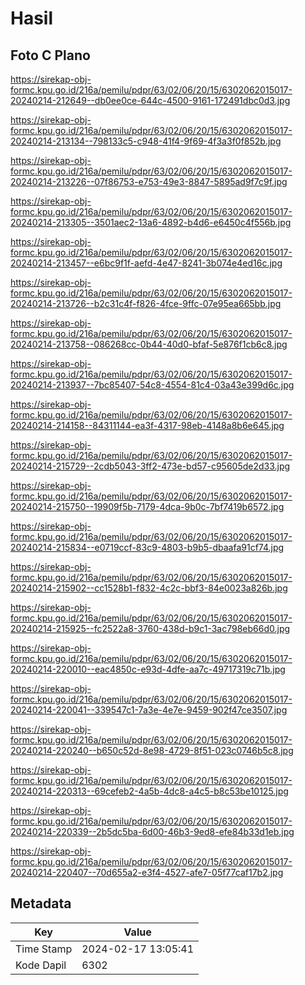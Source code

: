 # Hasil

## Foto C Plano

https://sirekap-obj-formc.kpu.go.id/216a/pemilu/pdpr/63/02/06/20/15/6302062015017-20240214-212649--db0ee0ce-644c-4500-9161-172491dbc0d3.jpg

https://sirekap-obj-formc.kpu.go.id/216a/pemilu/pdpr/63/02/06/20/15/6302062015017-20240214-213134--798133c5-c948-41f4-9f69-4f3a3f0f852b.jpg

https://sirekap-obj-formc.kpu.go.id/216a/pemilu/pdpr/63/02/06/20/15/6302062015017-20240214-213226--07f86753-e753-49e3-8847-5895ad9f7c9f.jpg

https://sirekap-obj-formc.kpu.go.id/216a/pemilu/pdpr/63/02/06/20/15/6302062015017-20240214-213305--3501aec2-13a6-4892-b4d6-e6450c4f556b.jpg

https://sirekap-obj-formc.kpu.go.id/216a/pemilu/pdpr/63/02/06/20/15/6302062015017-20240214-213457--e6bc9f1f-aefd-4e47-8241-3b074e4ed16c.jpg

https://sirekap-obj-formc.kpu.go.id/216a/pemilu/pdpr/63/02/06/20/15/6302062015017-20240214-213726--b2c31c4f-f826-4fce-9ffc-07e95ea665bb.jpg

https://sirekap-obj-formc.kpu.go.id/216a/pemilu/pdpr/63/02/06/20/15/6302062015017-20240214-213758--086268cc-0b44-40d0-bfaf-5e876f1cb6c8.jpg

https://sirekap-obj-formc.kpu.go.id/216a/pemilu/pdpr/63/02/06/20/15/6302062015017-20240214-213937--7bc85407-54c8-4554-81c4-03a43e399d6c.jpg

https://sirekap-obj-formc.kpu.go.id/216a/pemilu/pdpr/63/02/06/20/15/6302062015017-20240214-214158--84311144-ea3f-4317-98eb-4148a8b6e645.jpg

https://sirekap-obj-formc.kpu.go.id/216a/pemilu/pdpr/63/02/06/20/15/6302062015017-20240214-215729--2cdb5043-3ff2-473e-bd57-c95605de2d33.jpg

https://sirekap-obj-formc.kpu.go.id/216a/pemilu/pdpr/63/02/06/20/15/6302062015017-20240214-215750--19909f5b-7179-4dca-9b0c-7bf7419b6572.jpg

https://sirekap-obj-formc.kpu.go.id/216a/pemilu/pdpr/63/02/06/20/15/6302062015017-20240214-215834--e0719ccf-83c9-4803-b9b5-dbaafa91cf74.jpg

https://sirekap-obj-formc.kpu.go.id/216a/pemilu/pdpr/63/02/06/20/15/6302062015017-20240214-215902--cc1528b1-f832-4c2c-bbf3-84e0023a826b.jpg

https://sirekap-obj-formc.kpu.go.id/216a/pemilu/pdpr/63/02/06/20/15/6302062015017-20240214-215925--fc2522a8-3760-438d-b9c1-3ac798eb66d0.jpg

https://sirekap-obj-formc.kpu.go.id/216a/pemilu/pdpr/63/02/06/20/15/6302062015017-20240214-220010--eac4850c-e93d-4dfe-aa7c-49717319c71b.jpg

https://sirekap-obj-formc.kpu.go.id/216a/pemilu/pdpr/63/02/06/20/15/6302062015017-20240214-220041--339547c1-7a3e-4e7e-9459-902f47ce3507.jpg

https://sirekap-obj-formc.kpu.go.id/216a/pemilu/pdpr/63/02/06/20/15/6302062015017-20240214-220240--b650c52d-8e98-4729-8f51-023c0746b5c8.jpg

https://sirekap-obj-formc.kpu.go.id/216a/pemilu/pdpr/63/02/06/20/15/6302062015017-20240214-220313--69cefeb2-4a5b-4dc8-a4c5-b8c53be10125.jpg

https://sirekap-obj-formc.kpu.go.id/216a/pemilu/pdpr/63/02/06/20/15/6302062015017-20240214-220339--2b5dc5ba-6d00-46b3-9ed8-efe84b33d1eb.jpg

https://sirekap-obj-formc.kpu.go.id/216a/pemilu/pdpr/63/02/06/20/15/6302062015017-20240214-220407--70d655a2-e3f4-4527-afe7-05f77caf17b2.jpg


## Metadata

| Key        | Value               |
| ---------- | ------------------- |
| Time Stamp | 2024-02-17 13:05:41 |
| Kode Dapil | 6302                |



